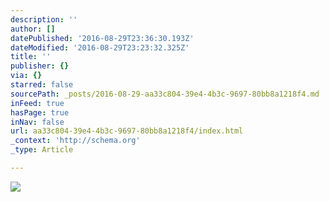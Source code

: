 ```yaml
---
description: ''
author: []
datePublished: '2016-08-29T23:36:30.193Z'
dateModified: '2016-08-29T23:23:32.325Z'
title: ''
publisher: {}
via: {}
starred: false
sourcePath: _posts/2016-08-29-aa33c804-39e4-4b3c-9697-80bb8a1218f4.md
inFeed: true
hasPage: true
inNav: false
url: aa33c804-39e4-4b3c-9697-80bb8a1218f4/index.html
_context: 'http://schema.org'
_type: Article

---
```

![](https://the-grid-user-content.s3-us-west-2.amazonaws.com/1d938804-79e8-4180-b484-673e3fe115b1.jpg)